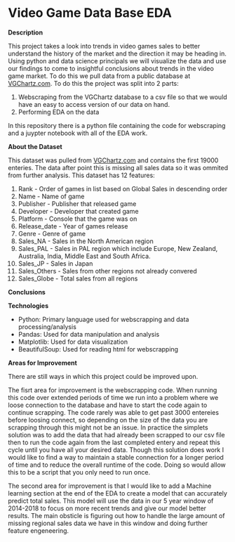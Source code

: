 # Video Game Data Base EDA
**Description**

This project takes a look into trends in video games sales to better understand the history of the market and the direction it may be heading in. Using python and data science principals we will visualize the data and use our findings to come to insightful conclusions about trends in the video game market. To do this we pull data from a public database at [VGChartz.com](https://www.vgchartz.com/games/games.php?page=1&results=1000&order=TotalSales&ownership=Both&direction=DESC&showtotalsales=1&shownasales=1&showpalsales=1&showjapansales=1&showothersales=1&showpublisher=1&showdeveloper=1&showreleasedate=1&showlastupdate=0&showvgchartzscore=0&showcriticscore=1&showuserscore=1). To do this the project was split into 2 parts:
1. Webscraping from the VGChartz database to a csv file so that we would have an easy to access version of our data on hand.
2. Performing EDA on the data

In this repository there is a python file containing the code for webscraping and a juypter notebook with all of the EDA work.

**About the Dataset**

This dataset was pulled from [VGChartz.com](https://www.vgchartz.com/games/games.php?page=1&results=1000&order=TotalSales&ownership=Both&direction=DESC&showtotalsales=1&shownasales=1&showpalsales=1&showjapansales=1&showothersales=1&showpublisher=1&showdeveloper=1&showreleasedate=1&showlastupdate=0&showvgchartzscore=0&showcriticscore=1&showuserscore=1) and contains the first 19000 enteries. The data after point this is missing all sales data so it was ommited from further analysis. This dataset has 12 features:
1. Rank - Order of games in list based on Global Sales in descending order
2. Name - Name of game
3. Publisher - Publisher that released game
4. Developer - Developer that created game
5. Platform - Console that the game was on
6. Release_date - Year of games release
7. Genre - Genre of game
8. Sales_NA - Sales in the North American region
9. Sales_PAL - Sales in PAL region which include Europe, New Zealand, Australia, India, Middle East and South Africa.
10. Sales_JP - Sales in Japan
11. Sales_Others - Sales from other regions not already convered
12. Sales_Globe - Total sales from all regions

**Conclusions**

**Technologies**

+ Python: Primary language used for webscrapping and data processing/analysis
+ Pandas: Used for data manipulation and analysis
+ Matplotlib: Used for data visualization
+ BeautifulSoup: Used for reading html for webscrapping

**Areas for Improvement**

There are still ways in which this project could be improved upon.

The fisrt area for improvement is the webscrapping code. When running this code over extended periods of time we run into a problem where we loose connection to the database and have to start the code again to continue scrapping. The code rarely was able to get past 3000 entereies before loosing connect, so depending on the size of the data you are scrapping through this might not be an issue. In practice the simplets solution was to add the data that had already been scrapped to our csv file then to run the code again from the last completed entery and repeat this cycle until you have all your desired data. Though this solution does work I would like to find a way to maintain a stable connection for a longer period of time and to reduce the overall runtime of the code. Doing so would allow this to be a script that you only need to run once.

The second area for improvement is that I would like to add a Machine learning section at the end of the EDA to create a model that can accurately predict total sales. This model will use the data in our 5 year window of 2014-2018 to focus on more recent trends and give our model better results. The main obsticle is figuring out how to handle the large amount of missing regional sales data we have in this window and doing further feature engeneering. 
